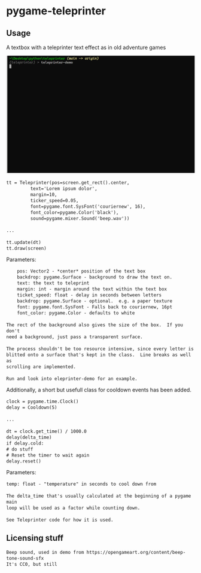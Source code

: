 # pygame-teleprinter

## Usage
A textbox with a teleprinter text effect as in old adventure games

![Screen recording of demo](https://github.com/DickerDackel/pygame-teleprinter/blob/main/demo.gif)

    tt = Teleprinter(pos=screen.get_rect().center,
		     text='Lorem ipsum dolor',
		     margin=10,
		     ticker_speed=0.05,
		     font=pygame.font.SysFont('couriernew', 16),
		     font_color=pygame.Color('black'),
		     sound=pygame.mixer.Sound('beep.wav'))

    ...

    tt.update(dt)
    tt.draw(screen)

Parameters:

        pos: Vector2 - *center* position of the text box
        backdrop: pygame.Surface - background to draw the text on.
        text: the text to teleprint
        margin: int - margin around the text within the text box
        ticket_speed: float - delay in seconds between letters
        backdrop: pygame.Surface - optional.  e.g. a paper texture
        font: pygame.font.SysFont - Falls back to couriernew, 16pt
        font_color: pygame.Color - defaults to white

    The rect of the background also gives the size of the box.  If you don't
    need a background, just pass a transparent surface.

    The process shouldn't be too resource intensive, since every letter is
    blitted onto a surface that's kept in the class.  Line breaks as well as
    scrolling are implemented.

    Run and look into eleprinter-demo for an example.

Additionally, a short but usefull class for cooldown events has been added.

    clock = pygame.time.Clock()
    delay = Cooldown(5)

    ...

    dt = clock.get_time() / 1000.0
    delay(delta_time)
    if delay.cold:
	# do stuff
	# Reset the timer to wait again
	delay.reset()

Parameters:

	temp: float - "temperature" in seconds to cool down from 

    The delta_time that's usually calculated at the beginning of a pygame main
    loop will be used as a factor while counting down.

    See Teleprinter code for how it is used.


## Licensing stuff

    Beep sound, used in demo from https://opengameart.org/content/beep-tone-sound-sfx
    It's CC0, but still

